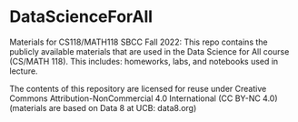 # DataScienceForAll
Materials for CS118/MATH118 SBCC Fall 2022:
This repo contains the publicly available materials that are used in the Data Science for All course (CS/MATH 118).
This includes: homeworks, labs, and notebooks used in lecture.

The contents of this repository are licensed for reuse under Creative Commons Attribution-NonCommercial 4.0 International (CC BY-NC 4.0)
(materials are based on Data 8 at UCB: data8.org)
